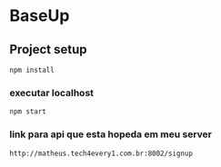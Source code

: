 # BaseUp

## Project setup
```
npm install
```

### executar localhost
```
npm start
```

### link para api que esta hopeda em meu server 
```
http://matheus.tech4every1.com.br:8002/signup
```
